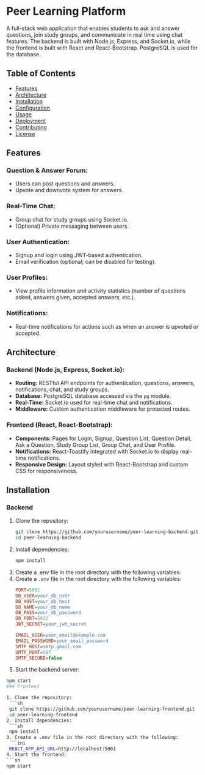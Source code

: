 # Peer Learning Platform

A full-stack web application that enables students to ask and answer questions, join study groups, and communicate in real time using chat features. The backend is built with Node.js, Express, and Socket.io, while the frontend is built with React and React-Bootstrap. PostgreSQL is used for the database.

## Table of Contents
- [Features](#features)
- [Architecture](#architecture)
- [Installation](#installation)
- [Configuration](#configuration)
- [Usage](#usage)
- [Deployment](#deployment)
- [Contributing](#contributing)
- [License](#license)

## Features

### Question & Answer Forum:
- Users can post questions and answers.
- Upvote and downvote system for answers.

### Real-Time Chat:
- Group chat for study groups using Socket.io.
- (Optional) Private messaging between users.

### User Authentication:
- Signup and login using JWT-based authentication.
- Email verification (optional; can be disabled for testing).

### User Profiles:
- View profile information and activity statistics (number of questions asked, answers given, accepted answers, etc.).

### Notifications:
- Real-time notifications for actions such as when an answer is upvoted or accepted.

## Architecture

### Backend (Node.js, Express, Socket.io):
- **Routing:** RESTful API endpoints for authentication, questions, answers, notifications, chat, and study groups.
- **Database:** PostgreSQL database accessed via the `pg` module.
- **Real-Time:** Socket.io used for real-time chat and notifications.
- **Middleware:** Custom authentication middleware for protected routes.

### Frontend (React, React-Bootstrap):
- **Components:** Pages for Login, Signup, Question List, Question Detail, Ask a Question, Study Group List, Group Chat, and User Profile.
- **Notifications:** React-Toastify integrated with Socket.io to display real-time notifications.
- **Responsive Design:** Layout styled with React-Bootstrap and custom CSS for responsiveness.


## Installation

### Backend
1. Clone the repository:
   ```sh
   git clone https://github.com/yourusername/peer-learning-backend.git
   cd peer-learning-backend
2. Install dependencies:
   ```sh
   npm install
3. Create a .env file in the root directory with the following variables:
3. Create a `.env` file in the root directory with the following variables:
   ```ini
   PORT=5001
   DB_USER=your_db_user
   DB_HOST=your_db_host
   DB_NAME=your_db_name
   DB_PASS=your_db_password
   DB_PORT=5432
   JWT_SECRET=your_jwt_secret

   EMAIL_USER=your_email@example.com
   EMAIL_PASSWORD=your_email_password
   SMTP_HOST=smtp.gmail.com
   SMTP_PORT=587
   SMTP_SECURE=false

4. Start the backend server:
  ```sh
 npm start
### Frontend

1. Clone the repository:
   ```sh
   git clone https://github.com/yourusername/peer-learning-frontend.git
   cd peer-learning-frontend
2. Install dependencies:
   ```sh
   npm install
3. Create a .env file in the root directory with the following:
   ```ini
   REACT_APP_API_URL=http://localhost:5001
4. Start the frontend:
  ```sh
  npm start
